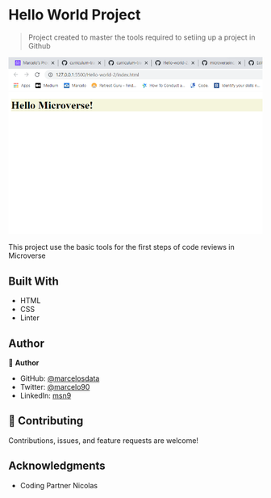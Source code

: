 
# Hello World Project

> Project created to master the tools required to setiing up a project in Github

![screenshot](src/snap_marcelo.png)

This project use the basic tools for the first steps of code reviews in Microverse

## Built With

- HTML
- CSS
- Linter

## Author

👤 **Author**

- GitHub: [@marcelosdata](https://github.com/marcelosdata)
- Twitter: [@marcelo90](https://twitter.com/marcelo90)
- LinkedIn: [msn9](https://www.linkedin.com/in/msn9)

## 🤝 Contributing

Contributions, issues, and feature requests are welcome!


## Acknowledgments

- Coding Partner Nicolas